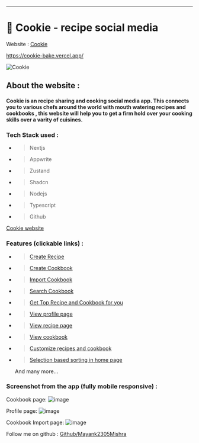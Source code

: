---
# 🍪 Cookie - recipe social media
Website : [Cookie](https://cookie-bake.vercel.app/) 

https://cookie-bake.vercel.app/

![Cookie](https://i.ibb.co/mtddVCg/Screenshot-2024-12-21-120336.png)


## About the website : 
#### Cookie is an recipe sharing and cooking social media app. This connects you to various chefs around the world with mouth watering recipes and cookbooks , this website will help you to get a firm hold over your cooking skills over a varity of cuisines. 
### Tech Stack used : 

- >Nextjs
- >Appwrite
- >Zustand
- >Shadcn
- >Nodejs
- >Typescript
- >Github

[Cookie website ](https://cookie-bake.vercel.app/)

### Features (clickable links) :

- > [Create Recipe](https://cookie-bake.vercel.app/upload)
- > [Create Cookbook](https://cookie-bake.vercel.app/cookbook/create)
- > [Import Cookbook](https://cookie-bake.vercel.app/cookbook/import)
- > [Search Cookbook](https://cookie-bake.vercel.app/search)
- > [Get Top Recipe and Cookbook for you](https://cookie-bake.vercel.app)
- > [View profile page](https://cookie-bake.vercel.app/profile/67586654000347702bfb) 
- > [View recipe page](https://cookie-bake.vercel.app/recipe/67598868002ae0e4fd6a) 
- > [View cookbook](https://cookie-bake.vercel.app/cookbook/675eccdc003c3c40d5b6)
- > [Customize recipes and cookbook](https://cookie-bake.vercel.app)
- > [Selection based sorting in home page](https://cookie-bake.vercel.app/)

    And many more...

### Screenshot from the app (fully mobile responsive) :
Cookbook page:
![image](https://i.ibb.co/pbWRJDZ/Screenshot-2024-12-21-172744.png)

Profile page:
![image](https://i.ibb.co/HnzY2yN/Screenshot-2024-12-21-172938.png) 

Cookbook Import page:
![image](https://i.ibb.co/4pSCmkk/Screenshot-2024-12-21-173343.png)


Follow me on github :
[Github/Mayank2305Mishra](https://github.com/Mayank2305Mishra)





